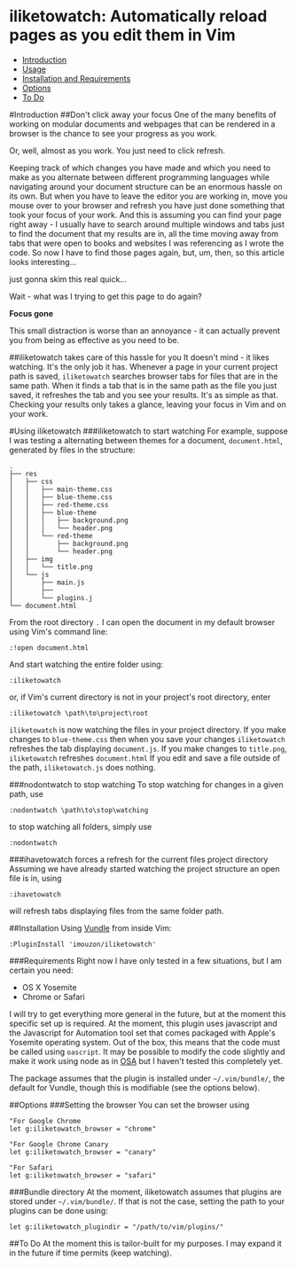 iliketowatch: Automatically reload pages as you edit them in Vim
================================================================
- [Introduction](#introduction)
- [Usage](#usage)
- [Installation and Requirements](#installation)
- [Options](#options)
- [To Do](#todo)

#Introduction 
##Don't click away your focus
One of the many benefits of working on modular documents and webpages that can be 
rendered in a browser is the chance to see your progress as you work.

Or, well, almost as you work. You just need to click refresh. 

Keeping track of which changes you have made and which you need to make as you 
alternate between different programming languages while navigating around your document structure
can be an enormous hassle on its own. 
But when you have to leave the editor you are working in, 
move you mouse over to your browser 
and refresh you have just done something that took your focus of your work.
And this is assuming you can find your page right away - I usually have to search around multiple windows and tabs
just to find the document that my results are in, all the time moving away from tabs that were 
open to books and websites I was referencing as I wrote the code. 
So now I have to find those pages again, but, um, then, so this article looks interesting... 

just gonna skim this real quick...

Wait - what was I trying to get this page to do again?

**Focus gone**

This small distraction is worse than an annoyance - it can actually prevent you from being as effective as you need to be.

##iliketowatch takes care of this hassle for you
It doesn't mind - it likes watching. It's the only job it has. 
Whenever a page in your current project path is saved, `iliketowatch` searches browser tabs
for files that are in the same path. 
When it finds a tab that is in the same path as the file you just saved, it refreshes the tab
and you see your results. It's as simple as that.
Checking your results only takes a glance, leaving your focus in Vim and on your work.

#Using iliketowatch
###iliketowatch to start watching
For example, suppose I was testing a alternating between themes for a document, `document.html`, generated by files in the structure:
```
.
├── res 
│   ├── css
│   │   ├── main-theme.css
│   │   ├── blue-theme.css
│   │   ├── red-theme.css
│   │   ├── blue-theme
│   │   │   ├── background.png
│   │   │   └── header.png
│   │   └── red-theme
│   │       ├── background.png
│   │       └── header.png
│   ├── img
│   │   └── title.png
│   └── js
│       ├── main.js
│       ├── 
│       └── plugins.j
└── document.html
```
From the root directory `.` I can open the document in my default browser using Vim's command line:
```vim
:!open document.html
```
And start watching the entire folder using:
```vim
:iliketowatch
```
or, if Vim's current directory is not in your project's root directory, enter
```vim
:iliketowatch \path\to\project\root
```
`iliketowatch` is now watching the files in your project directory. 
If you make changes to `blue-theme.css` then when you save your changes `iliketowatch` refreshes the
tab displaying `document.js`. If you make changes to `title.png`, `iliketowatch` refreshes `document.html`
If you edit and save a file outside of the path, `iliketowatch.js` does nothing.

###nodontwatch to stop watching
To stop watching for changes in a given path, use
```vim
:nodontwatch \path\to\stop\watching
```
to stop watching all folders, simply use
```vim
:nodontwatch
```

###ihavetowatch forces a refresh for the current files project directory
Assuming we have already started watching the project structure an open file is in, using
```vim
:ihavetowatch
```
will refresh tabs displaying files from the same folder path.

##Installation
Using [Vundle](https://github.com/gmarik/Vundle.vim) from inside Vim:
```vim
:PluginInstall 'imouzon/iliketowatch'
```

###Requirements
Right now I have only tested in a few situations, but I am certain you need:

- OS X Yosemite
- Chrome or Safari

I will try to get everything more general in the future, but at the moment this specific set up is required.
At the moment, this plugin uses javascript and the Javascript for Automation tool set that comes
packaged with Apple's Yosemite operating system. 
Out of the box, this means that the code must be called using `oascript`. 
It may be possible to modify the code slightly and make it work using 
node as in [OSA](https://www.npmjs.com/package/osa) but I haven't tested this completely yet.

The package assumes that the plugin is installed under `~/.vim/bundle/`, the default for Vundle,
though this is modifiable (see the options below).

##Options
###Setting the browser
You can set the browser using
```vim
"For Google Chrome
let g:iliketowatch_browser = "chrome"

"For Google Chrome Canary
let g:iliketowatch_browser = "canary"

"For Safari
let g:iliketowatch_browser = "safari"
```

###Bundle directory
At the moment, iliketowatch assumes that plugins are stored under `~/.vim/bundle/`.
If that is not the case, setting the path to your plugins can be done using:
```vim
let g:iliketowatch_plugindir = "/path/to/vim/plugins/"
```

##To Do
At the moment this is tailor-built for my purposes. 
I may expand it in the future if time permits (keep watching).




<!--
.
├── res 
│   ├── css
│   │   ├── main-theme.css
│   │   ├── blue-theme.css
│   │   ├── red-theme.css
│   │   ├── blue-theme
│   │   │   ├── background.png
│   │   │   └── header.png
│   │   └── blue-theme
│   │       ├── background.png
│   │       └── header.png
│   ├── img
│   │   ├── title.png
│   │   ├── favicon.ico
│   │   ├── tile-wide.png
│   │   ├── tile.png
│   │   ├── avatar.png
│   │   └── posts
│   │       ├── thoughts.png
│   │       └── ...
│   │       └── ...
│   │       └── ...
│   ├── js
│   │   ├── main.js
│   │   ├── plugins.js
│   │   └── vendor
│   │       ├── jquery.min.js
│   │       └── modernizr.min.js
│   └── R
│       ├── ui.R
│       └── server.R
├── doc
│   ├── editing.md
│   └── about.md
├── .editorconfig
├── .htaccess
├── 404.html
├── browserconfig.xml
├── crossdomain.xml
├── index.html
├── humans.txt
├── robots.txt
├── favicon.ico
├── tile-wide.png
└── tile.png
-->
